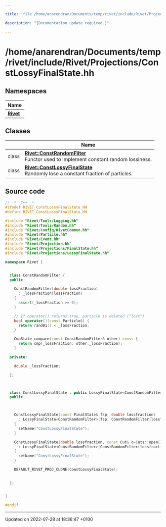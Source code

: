 ```yaml
---

title: 'file /home/anarendran/Documents/temp/rivet/include/Rivet/Projections/ConstLossyFinalState.hh'

description: "[Documentation update required.]"

---
```


# /home/anarendran/Documents/temp/rivet/include/Rivet/Projections/ConstLossyFinalState.hh



## Namespaces

| Name           |
| -------------- |
| **[Rivet](/documentation/code/namespaces/namespacerivet/)**  |

## Classes

|                | Name           |
| -------------- | -------------- |
| class | **[Rivet::ConstRandomFilter](/documentation/code/classes/classrivet_1_1constrandomfilter/)** <br>Functor used to implement constant random lossiness.  |
| class | **[Rivet::ConstLossyFinalState](/documentation/code/classes/classrivet_1_1constlossyfinalstate/)** <br>Randomly lose a constant fraction of particles.  |




## Source code

```cpp
// -*- C++ -*-
#ifndef RIVET_ConstLossyFinalState_HH
#define RIVET_ConstLossyFinalState_HH

#include "Rivet/Tools/Logging.hh"
#include "Rivet/Tools/Random.hh"
#include "Rivet/Config/RivetCommon.hh"
#include "Rivet/Particle.hh"
#include "Rivet/Event.hh"
#include "Rivet/Projection.hh"
#include "Rivet/Projections/FinalState.hh"
#include "Rivet/Projections/LossyFinalState.hh"

namespace Rivet {


  class ConstRandomFilter {
  public:

    ConstRandomFilter(double lossFraction)
      : _lossFraction(lossFraction)
    {
      assert(_lossFraction >= 0);
    }

    // If operator() returns true, particle is deleted ("lost")
    bool operator()(const Particle&) {
      return rand01() < _lossFraction;
    }

    CmpState compare(const ConstRandomFilter& other) const {
      return cmp(_lossFraction, other._lossFraction);
    }

  private:

    double _lossFraction;

  };



  class ConstLossyFinalState : public LossyFinalState<ConstRandomFilter> {
  public:



    ConstLossyFinalState(const FinalState& fsp, double lossfraction)
      : LossyFinalState<ConstRandomFilter>(fsp, ConstRandomFilter(lossfraction))
    {
      setName("ConstLossyFinalState");
    }

    ConstLossyFinalState(double lossfraction, const Cut& c=Cuts::open())
      : LossyFinalState<ConstRandomFilter>(ConstRandomFilter(lossfraction), c)
    {
      setName("ConstLossyFinalState");
    }

    DEFAULT_RIVET_PROJ_CLONE(ConstLossyFinalState);


  };


}

#endif
```


-------------------------------

Updated on 2022-07-28 at 18:36:47 +0100
